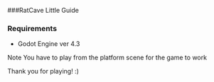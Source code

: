 ###RatCave Little Guide
### Requirements
- Godot Engine ver 4.3

Note
You have to play from the platform scene for the game to work

Thank you for playing! :)
